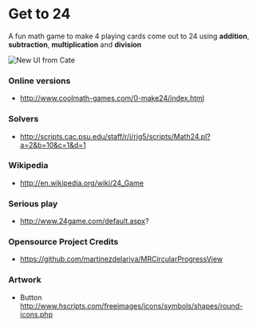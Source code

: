 Get to 24
===========
A fun math game to make 4 playing cards come out to 24 using **addition**, **subtraction**, **multiplication** and **division**

![New UI from Cate](https://cloud.githubusercontent.com/assets/149837/3087856/afd201b8-e562-11e3-9261-5bb20586e985.png)

### Online versions
   * http://www.coolmath-games.com/0-make24/index.html

### Solvers
   * http://scripts.cac.psu.edu/staff/r/j/rjg5/scripts/Math24.pl?a=2&b=10&c=1&d=1

### Wikipedia
   * http://en.wikipedia.org/wiki/24_Game

### Serious play
   * http://www.24game.com/default.aspx?

### Opensource Project Credits
   * https://github.com/martinezdelariva/MRCircularProgressView

### Artwork
   * Button http://www.hscripts.com/freeimages/icons/symbols/shapes/round-icons.php

